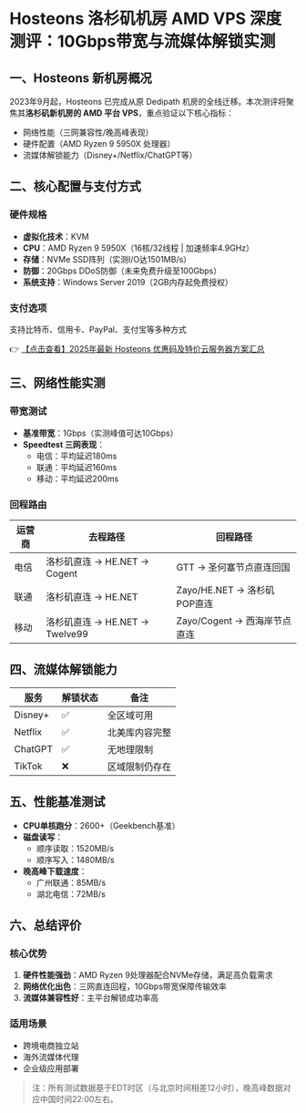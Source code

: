 # Hosteons 洛杉矶机房 AMD VPS 深度测评：10Gbps带宽与流媒体解锁实测

## 一、Hosteons 新机房概况

2023年9月起，Hosteons 已完成从原 Dedipath 机房的全线迁移。本次测评将聚焦其**洛杉矶新机房的 AMD 平台 VPS**，重点验证以下核心指标：

- 网络性能（三网兼容性/晚高峰表现）
- 硬件配置（AMD Ryzen 9 5950X 处理器）
- 流媒体解锁能力（Disney+/Netflix/ChatGPT等）

## 二、核心配置与支付方式

### 硬件规格
- **虚拟化技术**：KVM
- **CPU**：AMD Ryzen 9 5950X（16核/32线程 | 加速频率4.9GHz）
- **存储**：NVMe SSD阵列（实测I/O达1501MB/s）
- **防御**：20Gbps DDoS防御（未来免费升级至100Gbps）
- **系统支持**：Windows Server 2019（2GB内存起免费授权）

### 支付选项
支持比特币、信用卡、PayPal、支付宝等多种方式

👉 [【点击查看】2025年最新 Hosteons 优惠码及特价云服务器方案汇总](https://bit.ly/hosteons)

## 三、网络性能实测

### 带宽测试
- **基准带宽**：1Gbps（实测峰值可达10Gbps）
- **Speedtest 三网表现**：
  - 电信：平均延迟180ms
  - 联通：平均延迟160ms  
  - 移动：平均延迟200ms

### 回程路由
| 运营商 | 去程路径                          | 回程路径                          |
|--------|-----------------------------------|-----------------------------------|
| 电信   | 洛杉矶直连 → HE.NET → Cogent      | GTT → 圣何塞节点直连回国          |
| 联通   | 洛杉矶直连 → HE.NET               | Zayo/HE.NET → 洛杉矶POP直连       |
| 移动   | 洛杉矶直连 → HE.NET → Twelve99    | Zayo/Cogent → 西海岸节点直连      |

## 四、流媒体解锁能力

| 服务         | 解锁状态 | 备注               |
|--------------|----------|--------------------|
| Disney+      | ✅        | 全区域可用         |
| Netflix      | ✅        | 北美库内容完整     |
| ChatGPT      | ✅        | 无地理限制         |
| TikTok       | ❌        | 区域限制仍存在     |

## 五、性能基准测试

- **CPU单核跑分**：2600+（Geekbench基准）
- **磁盘读写**：
  - 顺序读取：1520MB/s
  - 顺序写入：1480MB/s
- **晚高峰下载速度**：
  - 广州联通：85MB/s
  - 湖北电信：72MB/s

## 六、总结评价

### 核心优势
1. **硬件性能强劲**：AMD Ryzen 9处理器配合NVMe存储，满足高负载需求
2. **网络优化出色**：三网直连回程，10Gbps带宽保障传输效率
3. **流媒体兼容性好**：主平台解锁成功率高

### 适用场景
- 跨境电商独立站
- 海外流媒体代理
- 企业级应用部署

> 注：所有测试数据基于EDT时区（与北京时间相差12小时），晚高峰数据对应中国时间22:00左右。